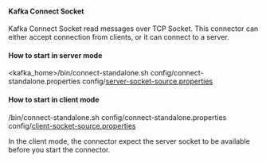 #### Kafka Connect Socket 

Kafka Connect Socket read messages over TCP Socket. This connector can either accept connection from clients, or it can connect to a server. 

#### How to start in server mode

<kafka_home>/bin/connect-standalone.sh config/connect-standalone.properties config/[server-socket-source.properties](https://github.com/sanjuthomas/kafka-connect-socket/blob/master/etc/server-socket-source.properties) 

#### How to start in client mode

/bin/connect-standalone.sh config/connect-standalone.properties config/[client-socket-source.properties](https://github.com/sanjuthomas/kafka-connect-socket/blob/master/etc/client-socket-source.properties)

In the client mode, the connector expect the server socket to be available before you start the connector.

